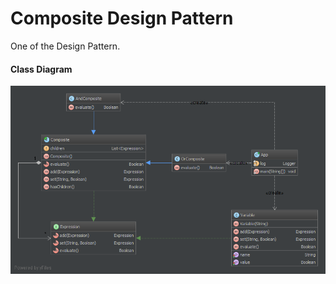 Composite Design Pattern
=====================
One of the Design Pattern.

#### Class Diagram ####
![Alt text](composite-class-diag.png?raw=true "Composite Pattern")
